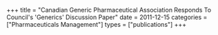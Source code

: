 +++
title = "Canadian Generic Pharmaceutical Association Responds To Council's 'Generics' Discussion Paper"
date = 2011-12-15
categories = ["Pharmaceuticals Management"]
types = ["publications"]
+++
